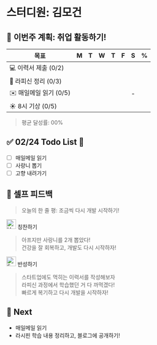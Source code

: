 # 스터디원: 김모건

## 🚀 이번주 계획: 취업 활동하기!

| 목표                   | M   | T   | W   | T   | F   | S   | %   |
| ---------------------- | --- | --- | --- | --- | --- | --- | --- |
| 💻 이력서 제출 (0/2)   |     |     |     |     |     |     |     |
| 📜 라피신 정리 (0/3)   |     |     |     |     |     |     |     |
| ✉️ 매일메일 읽기 (0/5) |     |     |     |     |     | -   |     |
| ☀️ 8시 기상 (0/5)      |     |     |     |     |     |     |     |

> 평균 달성률: 00% <br>

## ✅ 02/24 Todo List 🌅

- [ ] 매일메일 읽기
- [ ] 사랑니 뽑기
- [ ] 고향 내려가기

## 🎉 셀프 피드백

> 오늘의 한 줄 평: 조금씩 다시 개발 시작하기! <br>

<img src="https://raw.githubusercontent.com/Tarikul-Islam-Anik/Animated-Fluent-Emojis/master/Emojis/Smilies/Hugging%20Face.png" alt="Hugging Face" width="25" height="25"> 칭찬하기 </img>

> 아프지만 사랑니를 2개 뽑았다! <br>
> 건강을 잘 회복하고, 개발도 다시 시작하자!<br>

<img src="https://raw.githubusercontent.com/Tarikul-Islam-Anik/Animated-Fluent-Emojis/master/Emojis/Smilies/Face%20with%20Monocle.png" alt="Face with Monocle" width="25" height="25"> 반성하기</img>

> 스타트업에도 먹히는 이력서를 작성해보자 <br>
> 라피신 과정에서 학습했던 거 다 까먹겠다! <br>
> 빠르게 복기하고 다시 개발을 시작하자! <br>

## 🌱 Next

- 매일메일 읽기
- 라시핀 학습 내용 정리하고, 블로그에 공개하기!
